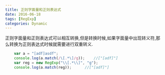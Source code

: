 ```yaml
---
title: 正则字面量和正则表达式
date: 2016-06-18
tags: [RegExp]
categories: Dynamic
---
```


正则字面量和正则表达式可以相互转换,但是转换时候,如果字面量中出现转义符,那么转换为正则表达式时候就需要进行双重转义.

```javascript
    var a = "[adf]asdf";
    console.log(a.match(/\[.*\]/g));    //["[adf]"]
    var reg = new RegExp("\\[.*\\]", "g");
    console.log(a.match(reg));      //["[adf]"]
```

